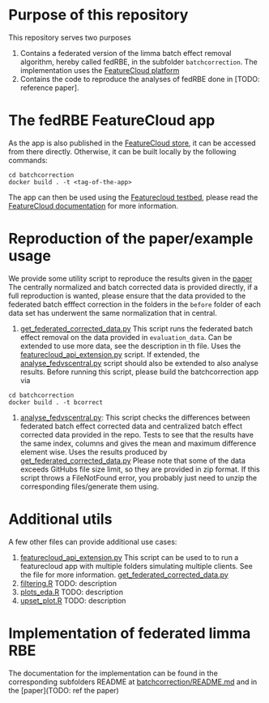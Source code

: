 # Purpose of this repository
This repository serves two purposes
1. Contains a federated version of the limma batch effect removal algorithm,
hereby called fedRBE, in the subfolder `batchcorrection`. 
The implementation uses the [FeatureCloud platform](http://dx.doi.org/10.2196/42621)
1. Contains the code to reproduce the analyses of fedRBE done in 
[TODO: reference paper].

# The fedRBE FeatureCloud app
As the app is also published in the [FeatureCloud store](https://featurecloud.ai/app-store), it can
be accessed from there directly. Otherwise, it can be built locally by 
the following commands:
```
cd batchcorrection
docker build . -t <tag-of-the-app>
```
The app can then be used using the [Featurecloud testbed](https://featurecloud.ai/development/test), 
please read the [FeatureCloud documentation](https://featurecloud.ai/assets/developer_documentation/index.html) 
for more information.

# Reproduction of the paper/example usage
We provide some utility script to reproduce the results given in the [paper](TODO:link)
The centrally normalized and batch corrected data is provided directly, if a
full reproduction is wanted, please ensure that the data provided to the
federated batch efffect correction in the folders in the `before` folder of
each data set has underwent the same normalization that in central.
1. [get_federated_corrected_data.py](evaluation_utils/get_federated_corrected_data.py)
This script runs the federated batch effect removal on the data provided in
`evaluation_data`. Can be extended to use more data, see the description in th
file. Uses the [featurecloud_api_extension.py](evaluation_utils/featurecloud_api_extension.py)
script. If extended, the [analyse_fedvscentral.py](evaluation_utils/analyse_fedvscentral.py)
script should also be extended to also analyse results. Before running this script,
please build the batchcorrection app via
```
cd batchcorrection
docker build . -t bcorrect
```
1. [analyse_fedvscentral.py](evaluation_utils/analyse_fedvscentral.py):
This script checks the differences between federated batch effect corrected data
and centralized batch effect corrected data provided in the repo. 
Tests to see that the results have the same index, columns and gives the 
mean and maximum difference element wise. 
Uses the results produced by [get_federated_corrected_data.py](evaluation_utils/get_federated_corrected_data.py)
Please note that some of the data exceeds GitHubs file size limit, so they
are provided in zip format. If this script throws a FileNotFound error, you
probably just need to unzip the corresponding files/generate them using.

# Additional utils
A few other files can provide additional use cases:
1. [featurecloud_api_extension.py](evaluation_utils/featurecloud_api_extension.py)
This script can be used to to run a featurecloud app with multiple folders simulating
multiple clients. See the file for more information.
[get_federated_corrected_data.py](evaluation_utils/get_federated_corrected_data.py)
1. [filtering.R](evaluation_utils/filtering.R)
TODO: description
1. [plots_eda.R](evaluation_utils/plots_eda.R)
TODO: description
1. [upset_plot.R](evaluation_utils/upset_plot.py)
TODO: description

# Implementation of federated limma RBE
The documentation for the implementation can be found in the corresponding 
subfolders README at [batchcorrection/README.md](batchcorrection/README.md)
and in the [paper](TODO: ref the paper) 

